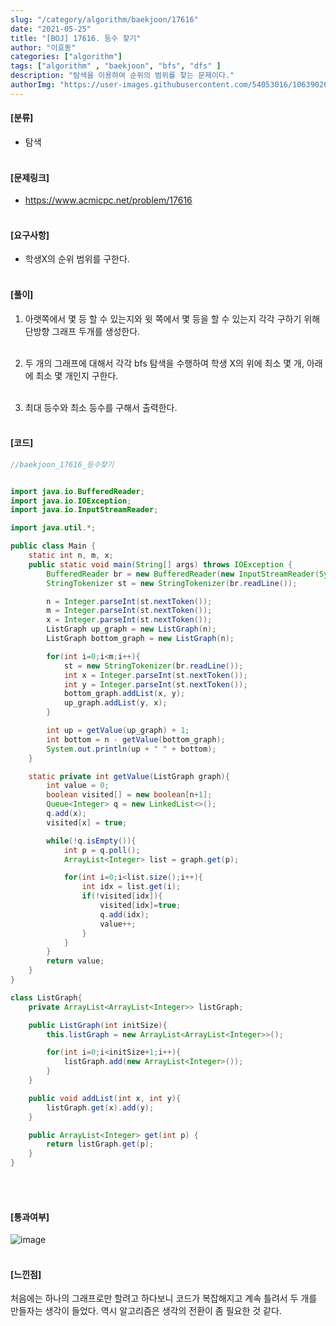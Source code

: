 ```yaml
---
slug: "/category/algorithm/baekjoon/17616"
date: "2021-05-25"
title: "[BOJ] 17616. 등수 찾기"
author: "이효동"
categories: ["algorithm"]
tags: ["algorithm" , "baekjoon", "bfs", "dfs" ]
description: "탐색을 이용하여 순위의 범위를 찾는 문제이다."
authorImg: "https://user-images.githubusercontent.com/54053016/106390261-d4693200-642a-11eb-8ac8-eb8203cf74b9.png"
---
```



#### [분류]
- 탐색
<br><br>

#### [문제링크]
- https://www.acmicpc.net/problem/17616
<br><br>


#### [요구사항]
- 학생X의 순위 범위를 구한다. <br><br> 

#### [풀이]

1. 아랫쪽에서 몇 등 할 수 있는지와 윗 쪽에서 몇 등을 할 수 있는지 각각 구하기 위해 단방향 그래프 두개를 생성한다.<br><br>

2. 두 개의 그래프에 대해서 각각 bfs 탐색을 수행하여 학생 X의 위에 최소 몇 개, 아래에 최소 몇 개인지 구한다.<br><br>

3. 최대 등수와 최소 등수를 구해서 출력한다.<br><br>


#### [코드]
```java
//baekjoon_17616_등수찾기


import java.io.BufferedReader;
import java.io.IOException;
import java.io.InputStreamReader;

import java.util.*;

public class Main {
    static int n, m, x;
    public static void main(String[] args) throws IOException {
        BufferedReader br = new BufferedReader(new InputStreamReader(System.in));
        StringTokenizer st = new StringTokenizer(br.readLine());

        n = Integer.parseInt(st.nextToken());
        m = Integer.parseInt(st.nextToken());
        x = Integer.parseInt(st.nextToken());
        ListGraph up_graph = new ListGraph(n);
        ListGraph bottom_graph = new ListGraph(n);

        for(int i=0;i<m;i++){
            st = new StringTokenizer(br.readLine());
            int x = Integer.parseInt(st.nextToken());
            int y = Integer.parseInt(st.nextToken());
            bottom_graph.addList(x, y);
            up_graph.addList(y, x);
        }

        int up = getValue(up_graph) + 1;
        int bottom = n - getValue(bottom_graph);
        System.out.println(up + " " + bottom);
    }

    static private int getValue(ListGraph graph){
        int value = 0;
        boolean visited[] = new boolean[n+1];
        Queue<Integer> q = new LinkedList<>();
        q.add(x);
        visited[x] = true;

        while(!q.isEmpty()){
            int p = q.poll();
            ArrayList<Integer> list = graph.get(p);

            for(int i=0;i<list.size();i++){
                int idx = list.get(i);
                if(!visited[idx]){
                    visited[idx]=true;
                    q.add(idx);
                    value++;
                }
            }
        }
        return value;
    }
}

class ListGraph{
    private ArrayList<ArrayList<Integer>> listGraph;

    public ListGraph(int initSize){
        this.listGraph = new ArrayList<ArrayList<Integer>>();

        for(int i=0;i<initSize+1;i++){
            listGraph.add(new ArrayList<Integer>());
        }
    }

    public void addList(int x, int y){
        listGraph.get(x).add(y);
    }

    public ArrayList<Integer> get(int p) {
        return listGraph.get(p);
    }
}
```
<br><br>

#### [통과여부]
![image](https://user-images.githubusercontent.com/54053016/119465956-21c53280-bd7f-11eb-9d70-c93eb66fc85a.png)
<br><br>

#### [느낀점]
처음에는 하나의 그래프로만 할려고 하다보니 코드가 복잡해지고 계속 틀려서 두 개를 만들자는 생각이 들었다. 역시 알고리즘은 생각의 전환이 좀 필요한 것 같다.